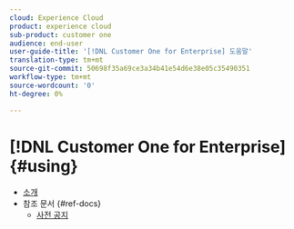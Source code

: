 ```yaml
---
cloud: Experience Cloud
product: experience cloud
sub-product: customer one
audience: end-user
user-guide-title: '[!DNL Customer One for Enterprise] 도움말'
translation-type: tm+mt
source-git-commit: 50698f35a69ce3a34b41e54d6e38e05c35490351
workflow-type: tm+mt
source-wordcount: '0'
ht-degree: 0%

---
```



# [!DNL Customer One for Enterprise] {#using}

+ [소개](home.md)
+ 참조 문서 {#ref-docs}
   + [사전 공지](intro-customer-support.md)

